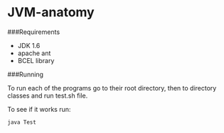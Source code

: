 # JVM-anatomy

###Requirements
* JDK 1.6
* apache ant
* BCEL library

###Running

To run each of the programs go to their root directory,
then to directory classes and run test.sh file.

To see if it works run:
```sh
java Test
```
